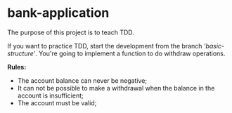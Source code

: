 # bank-application
The purpose of this project is to teach TDD.

If you want to practice TDD, start the development from the branch *'basic-structure'*.
You're going to implement a function to do withdraw operations.

**Rules:**
- The account balance can never be negative;
- It can not be possible to make a withdrawal when the balance in the account is insufficient;
- The account must be valid;
